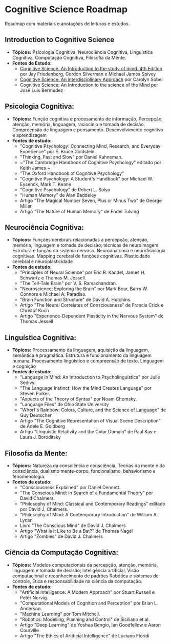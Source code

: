 # Cognitive Science Roadmap
Roadmap com materiais e anotações de leituras e estudos.

## Introduction to Cognitive Science
- **Tópicos:** Psicologia Cognitiva, Neurociência Cognitiva, Linguística Cognitiva, Computação Cognitiva, Filosofia da Mente.
- **Fontes de Estudo:**
  - [Cognitive Science. An Introduction to the study of mind. 4th Edition](cognitive_science_intro_mind.md) por Jay Friedenberg, Gordon Silverman e Michael James Spivey
  - [Cognitive Science: An interdisciplinary Approach](cognitive_science_interdisciplinary_approach.md) por Carolyn Sobel
  - Cognitive Science: An Introduction to the science of the Mind por José Luis Bermúdez

## Psicologia Cognitiva:
- **Tópicos:** 
Função cognitiva e procesamento de informação, Percepção, atenção, memória, linguagem, raciocínio e tomada de decisão. Compreensão de linguagem e pensamento. Desenvolvimento cognitivo e aprendizagem
- **Fontes de estudo:**
  - "Cognitive Psychology: Connecting Mind, Research, and Everyday Experience" por E. Bruce Goldstein.
  - "Thinking, Fast and Slow" por Daniel Kahneman.
  - ~"The Cambridge Handbook of Cognitive Psychology" editado por Keith James.~
  - "The Oxford Handbook of Cognitive Psychology"
  - "Cognitive Psychology: A Student's Handbook" por Michael W. Eysenck, Mark T. Keane
  - "Cognitive Psychology" de Robert L. Solso
  - "Human Memory" de Alan Baddeley
  - Artigo "The Magical Number Seven, Plus or Minus Two" de George Miller
  - Artigo "The Nature of Human Memory" de Endel Tulving

## Neurociência Cognitiva:
- **Tópicos:** Funções cerebrais relacionadas à percepção, atenção, memória, linguagem e tomada de decisão; técnicas de neuroimagem. Estrutura e função do sistema nervoso. Neuroanatomia e neurofisiologia cognitivas. Mapping cerebral de funções cognitivas. Plasticidade cerebral e neuroplasticidade
- **Fontes de estudo:**
  - "Principles of Neural Science" por Eric R. Kandel, James H. Schwartz e Thomas M. Jessell.
  - "The Tell-Tale Brain" por V. S. Ramachandran.
  - "Neuroscience: Exploring the Brain" por Mark Bear, Barry W. Connors e Michael A. Paradiso.
  - "Brain Function and Structure" de David A. Hutchins
  - Artigo "The Neural Correlates of Consciousness" de Francis Crick e Christof Koch
  - Artigo "Experience-Dependent Plasticity in the Nervous System" de Thomas Jessell

## Linguística Cognitiva:
- **Tópicos:** Processamento da linguagem, aquisição da linguagem, semântica e pragmática. Estrutura e funcionamento da linguagem humana. Procesamento lingüístico e compreensão de texto. Linguagem e cognição
- **Fontes de estudo:**
  - "Language in Mind: An Introduction to Psycholinguistics" por Julie Sedivy.
  - "The Language Instinct: How the Mind Creates Language" por Steven Pinker.
  - "Aspects of the Theory of Syntax" por Noam Chomsky.
  - "Language Files" de Ohio State University
  - "Whorf's Rainbow: Colors, Culture, and the Science of Language" de Guy Deutscher
  - Artigo "The Cognitive Representation of Visual Scene Description" de Adele E. Goldberg
  - Artigo "Linguistic Relativity and the Color Domain" de Paul Kay e Laura J. Boroditsky

## Filosofia da Mente:
- **Tópicos:** Natureza da consciência e consciência, Teorias da mente e da consciência, dualismo mente-corpo, funcionalismo, behaviorismo e fenomenologia.
- **Fontes de estudo:**
  - "Consciousness Explained" por Daniel Dennett.
  - "The Conscious Mind: In Search of a Fundamental Theory" por David Chalmers.
  - "Philosophy of Mind: Classical and Contemporary Readings" editado por David J. Chalmers.
  - "Philosophy of Mind: A Contemporary Introduction" de William A. Lycan
  - Livro "The Conscious Mind" de David J. Chalmers
  - Artigo "What is it Like to Be a Bat?" de Thomas Nagel
  - Artigo "Zombies" de David J. Chalmers

## Ciência da Computação Cognitiva:
- **Tópicos:** Modelos computacionais da percepção, atenção, memória, linguagem e tomada de decisão; inteligência artificial, Visão computacional e reconhecimento de padrões Robótica e sistemas de controle, Ética e responsabilidade na ciência da computação.
- **Fontes de estudo:**
  - "Artificial Intelligence: A Modern Approach" por Stuart Russell e Peter Norvig.
  - "Computational Models of Cognition and Perception" por Brian L. Anderson.
  - "Machine Learning" por Tom Mitchell.
  - "Robotics: Modelling, Planning and Control" de Siciliano et al.
  - Artigo "Deep Learning" de Yoshua Bengio, Ian Goodfellow e Aaron Courville
  - Artigo "The Ethics of Artificial Intelligence" de Luciano Floridi
